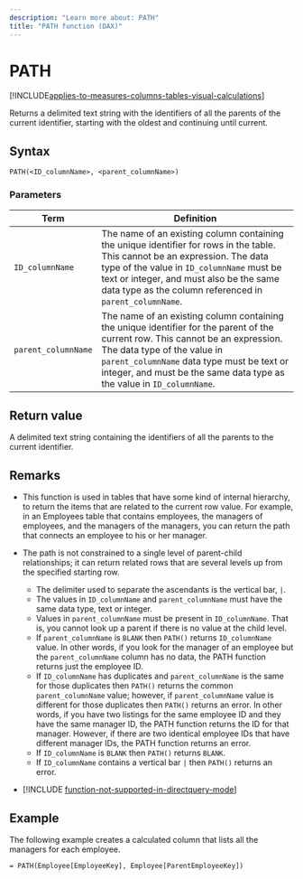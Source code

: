 ```yaml
---
description: "Learn more about: PATH"
title: "PATH function (DAX)"
---
```

# PATH

[!INCLUDE[applies-to-measures-columns-tables-visual-calculations](includes/applies-to-measures-columns-tables-visual-calculations.md)]

Returns a delimited text string with the identifiers of all the parents of the current identifier, starting with the oldest and continuing until current.  
  
## Syntax  
  
```dax
PATH(<ID_columnName>, <parent_columnName>)  
```
  
### Parameters  

|Term|Definition|  
|--------|--------------|  
|`ID_columnName`|  The name of an existing column containing the unique identifier for rows in the table. This cannot be an expression. The data type of the value in `ID_columnName` must be text or integer, and must also be the same data type as the column referenced in `parent_columnName`.|  
|`parent_columnName`| The name of an existing column containing the unique identifier for the parent of the current row. This cannot be an expression. The data type of the value in `parent_columnName` data type must be text or integer, and must be the same data type as the value in `ID_columnName`.   |
  
## Return value

A delimited text string containing the identifiers of all the parents to the current identifier.  
  
## Remarks

- This function is used in tables that have some kind of internal hierarchy, to return the items that are related to the current row value. For example, in an Employees table that contains employees, the managers of employees, and the managers of the managers, you can return the path that connects an employee to his or her manager.  
  
- The path is not constrained to a single level of parent-child relationships; it can return related rows that are several levels up from the specified starting row.  
  - The delimiter used to separate the ascendants is the vertical bar, `|`.  
  - The values in `ID_columnName` and `parent_columnName` must have the same data type, text or integer.  
  - Values in `parent_columnName` must be present in `ID_columnName`. That is, you cannot look up a parent if there is no value at the child level.  
  - If `parent_columnName` is `BLANK` then `PATH()` returns `ID_columnName` value.  In other words, if you look for the manager of an employee but the `parent_columnName` column has no data, the PATH function returns just the employee ID.  
  - If `ID_columnName` has duplicates and `parent_columnName` is the same for those duplicates then `PATH()` returns the common `parent_columnName` value; however, if `parent_columnName` value is different for those duplicates then `PATH()` returns an error. In other words, if you have two listings for the same employee ID and they have the same manager ID, the PATH function returns the ID for that manager. However, if there are two identical employee IDs that have different manager IDs, the PATH function returns an error.  
  - If `ID_columnName` is `BLANK` then `PATH()` returns `BLANK`.  
  - If `ID_columnName` contains a vertical bar `|` then `PATH()` returns an error.  
  
- [!INCLUDE [function-not-supported-in-directquery-mode](includes/function-not-supported-in-directquery-mode.md)]
  
## Example

The following example creates a calculated column that lists all the managers for each employee.  
  
```dax
= PATH(Employee[EmployeeKey], Employee[ParentEmployeeKey])  
```

